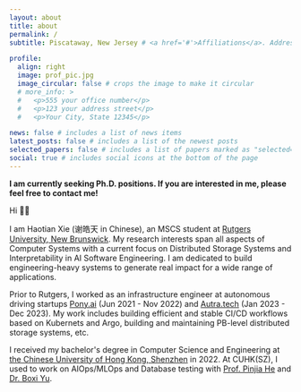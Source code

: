 ```yaml
---
layout: about
title: about
permalink: /
subtitle: Piscataway, New Jersey # <a href='#'>Affiliations</a>. Address. Contacts. Moto. Etc.

profile:
  align: right
  image: prof_pic.jpg
  image_circular: false # crops the image to make it circular
  # more_info: >
  #   <p>555 your office number</p>
  #   <p>123 your address street</p>
  #   <p>Your City, State 12345</p>

news: false # includes a list of news items
latest_posts: false # includes a list of the newest posts
selected_papers: false # includes a list of papers marked as "selected={true}"
social: true # includes social icons at the bottom of the page
---
```


**I am currently seeking Ph.D. positions. If you are interested in me, please feel free to contact me!**

Hi 👋🙂

I am Haotian Xie (谢皓天 in Chinese), an MSCS student at [Rutgers University, New Brunswick](https://newbrunswick.rutgers.edu/). My research interests span all aspects of Computer Systems with a current focus on Distributed Storage Systems and Interpretability in AI Software Engineering. I am dedicated to build engineering-heavy systems to generate real impact for a wide range of applications.

Prior to Rutgers, I worked as an infrastructure engineer at autonomous driving startups [Pony.ai](https://pony.ai/?lang=en) (Jun 2021 - Nov 2022) and [Autra.tech](https://autra.tech/) (Jan 2023 - Dec 2023). My work includes building efficient and stable CI/CD workflows based on Kubernets and Argo, building and maintaining PB-level distributed storage systems, etc.

I received my bachelor's degree in Computer Science and Engineering at [the Chinese University of Hong Kong, Shenzhen](https://www.cuhk.edu.cn/en) in 2022. At CUHK(SZ), I used to work on AIOps/MLOps and Database testing with [Prof. Pinjia He](https://pinjiahe.github.io/) and [Dr. Boxi Yu](https://boxiyu.github.io/).

<!-- Write your biography here. Tell the world about yourself. Link to your favorite [subreddit](http://reddit.com). You can put a picture in, too. The code is already in, just name your picture `prof_pic.jpg` and put it in the `img/` folder.

Put your address / P.O. box / other info right below your picture. You can also disable any of these elements by editing `profile` property of the YAML header of your `_pages/about.md`. Edit `_bibliography/papers.bib` and Jekyll will render your [publications page](/al-folio/publications/) automatically.

Link to your social media connections, too. This theme is set up to use [Font Awesome icons](https://fontawesome.com/) and [Academicons](https://jpswalsh.github.io/academicons/), like the ones below. Add your Facebook, Twitter, LinkedIn, Google Scholar, or just disable all of them. -->
